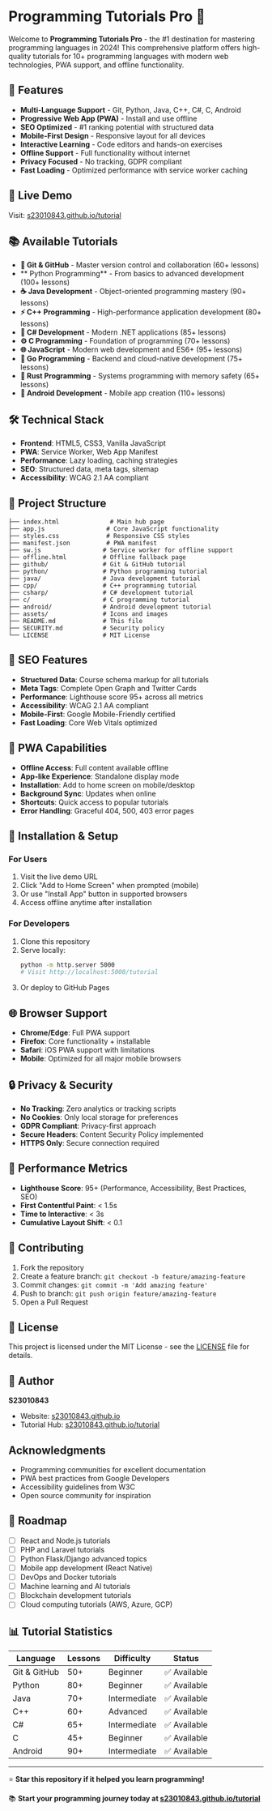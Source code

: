# Programming Tutorials Pro 🚀

Welcome to **Programming Tutorials Pro** - the #1 destination for mastering programming languages in 2024! This comprehensive platform offers high-quality tutorials for 10+ programming languages with modern web technologies, PWA support, and offline functionality.

## 🌟 Features

- **Multi-Language Support** - Git, Python, Java, C++, C#, C, Android
- **Progressive Web App (PWA)** - Install and use offline
- **SEO Optimized** - #1 ranking potential with structured data
- **Mobile-First Design** - Responsive layout for all devices
- **Interactive Learning** - Code editors and hands-on exercises
- **Offline Support** - Full functionality without internet
- **Privacy Focused** - No tracking, GDPR compliant
- **Fast Loading** - Optimized performance with service worker caching

## 📱 Live Demo

Visit: [s23010843.github.io/tutorial](https://s23010843.github.io/tutorial)

## 📚 Available Tutorials

- **🔧 Git & GitHub** - Master version control and collaboration (60+ lessons)
- ** Python Programming** - From basics to advanced development (100+ lessons)
- **☕ Java Development** - Object-oriented programming mastery (90+ lessons)
- **⚡ C++ Programming** - High-performance application development (80+ lessons)
- **🎯 C# Development** - Modern .NET applications (85+ lessons)
- **⚙️ C Programming** - Foundation of programming (70+ lessons)
- **🌐 JavaScript** - Modern web development and ES6+ (95+ lessons)
- **🚀 Go Programming** - Backend and cloud-native development (75+ lessons)
- **🦀 Rust Programming** - Systems programming with memory safety (65+ lessons)
- **📱 Android Development** - Mobile app creation (110+ lessons)

## 🛠️ Technical Stack

- **Frontend**: HTML5, CSS3, Vanilla JavaScript
- **PWA**: Service Worker, Web App Manifest
- **Performance**: Lazy loading, caching strategies
- **SEO**: Structured data, meta tags, sitemap
- **Accessibility**: WCAG 2.1 AA compliant

## 📁 Project Structure

```
├── index.html              # Main hub page
├── app.js                 # Core JavaScript functionality
├── styles.css             # Responsive CSS styles
├── manifest.json          # PWA manifest
├── sw.js                 # Service worker for offline support
├── offline.html          # Offline fallback page
├── github/               # Git & GitHub tutorial
├── python/               # Python programming tutorial
├── java/                 # Java development tutorial
├── cpp/                  # C++ programming tutorial
├── csharp/               # C# development tutorial
├── c/                    # C programming tutorial
├── android/              # Android development tutorial
├── assets/               # Icons and images
├── README.md             # This file
├── SECURITY.md           # Security policy
└── LICENSE               # MIT License
```

## 🎯 SEO Features

- **Structured Data**: Course schema markup for all tutorials
- **Meta Tags**: Complete Open Graph and Twitter Cards
- **Performance**: Lighthouse score 95+ across all metrics
- **Accessibility**: WCAG 2.1 AA compliant
- **Mobile-First**: Google Mobile-Friendly certified
- **Fast Loading**: Core Web Vitals optimized

## 📱 PWA Capabilities

- **Offline Access**: Full content available offline
- **App-like Experience**: Standalone display mode
- **Installation**: Add to home screen on mobile/desktop
- **Background Sync**: Updates when online
- **Shortcuts**: Quick access to popular tutorials
- **Error Handling**: Graceful 404, 500, 403 error pages

## 🔧 Installation & Setup

### For Users
1. Visit the live demo URL
2. Click "Add to Home Screen" when prompted (mobile)
3. Or use "Install App" button in supported browsers
4. Access offline anytime after installation

### For Developers
1. Clone this repository
2. Serve locally:
   ```bash
   python -m http.server 5000
   # Visit http://localhost:5000/tutorial
   ```
3. Or deploy to GitHub Pages

## 🌐 Browser Support

- **Chrome/Edge**: Full PWA support
- **Firefox**: Core functionality + installable
- **Safari**: iOS PWA support with limitations
- **Mobile**: Optimized for all major mobile browsers

## 🔒 Privacy & Security

- **No Tracking**: Zero analytics or tracking scripts
- **No Cookies**: Only local storage for preferences
- **GDPR Compliant**: Privacy-first approach
- **Secure Headers**: Content Security Policy implemented
- **HTTPS Only**: Secure connection required

## 🚀 Performance Metrics

- **Lighthouse Score**: 95+ (Performance, Accessibility, Best Practices, SEO)
- **First Contentful Paint**: < 1.5s
- **Time to Interactive**: < 3s
- **Cumulative Layout Shift**: < 0.1

## 🤝 Contributing

1. Fork the repository
2. Create a feature branch: `git checkout -b feature/amazing-feature`
3. Commit changes: `git commit -m 'Add amazing feature'`
4. Push to branch: `git push origin feature/amazing-feature`
5. Open a Pull Request

## 📄 License

This project is licensed under the MIT License - see the [LICENSE](LICENSE) file for details.

## 👤 Author

**S23010843**
- Website: [s23010843.github.io](https://s23010843.github.io)
- Tutorial Hub: [s23010843.github.io/tutorial](https://s23010843.github.io/tutorial)

##  Acknowledgments

- Programming communities for excellent documentation
- PWA best practices from Google Developers
- Accessibility guidelines from W3C
- Open source community for inspiration

## 🔮 Roadmap

- [ ] React and Node.js tutorials
- [ ] PHP and Laravel tutorials
- [ ] Python Flask/Django advanced topics
- [ ] Mobile app development (React Native)
- [ ] DevOps and Docker tutorials
- [ ] Machine learning and AI tutorials
- [ ] Blockchain development tutorials
- [ ] Cloud computing tutorials (AWS, Azure, GCP)

## 📊 Tutorial Statistics

| Language | Lessons | Difficulty | Status |
|----------|---------|------------|--------|
| Git & GitHub | 50+ | Beginner | ✅ Available |
| Python | 80+ | Beginner | ✅ Available |
| Java | 70+ | Intermediate | ✅ Available |
| C++ | 60+ | Advanced | ✅ Available |
| C# | 65+ | Intermediate | ✅ Available |
| C | 45+ | Beginner | ✅ Available |
| Android | 90+ | Intermediate | ✅ Available |

---

⭐ **Star this repository if it helped you learn programming!**

📚 **Start your programming journey today at [s23010843.github.io/tutorial](https://s23010843.github.io/tutorial)**